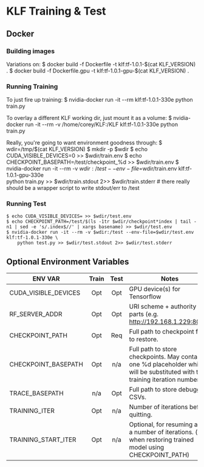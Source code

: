 # KLF Training & Test

## Docker
### Building images
Variations on:
    $ docker build -f Dockerfile -t klf:tf-1.0.1-$(cat KLF_VERSION) .
    $ docker build -f Dockerfile.gpu -t klf:tf-1.0.1-gpu-$(cat KLF_VERSION) .

### Running Training
To just fire up training:
    $ nvidia-docker run -it --rm klf:tf-1.0.1-330e python train.py

To overlay a different KLF working dir, just mount it as a volume:
    $ nvidia-docker run -it --rm -v /home/corey/KLF:/KLF klf:tf-1.0.1-330e python train.py

Really, you're going to want environment goodness through:
    $ wdir=/tmp/$(cat KLF_VERSION)
    $ mkdir -p $wdir
    $ echo CUDA_VISIBLE_DEVICES=0 >> $wdir/train.env
    $ echo CHECKPOINT_BASEPATH=/test/checkpoint_%d >> $wdir/train.env
    $ nvidia-docker run -it --rm -v $wdir:/test --env-file=$wdir/train.env klf:tf-1.0.1-gpu-330e \
        python train.py >> $wdir/train.stdout 2>> $wdir/train.stderr
    # there really should be a wrapper script to write stdout/err to /test

### Running Test
    $ echo CUDA_VISIBLE_DEVICES= >> $wdir/test.env
    $ echo CHECKPOINT_PATH=/test/$(ls -1tr $wdir/checkpoint*index | tail -n1 | sed -e 's/.index$//' | xargs basename) >> $wdir/test.env
    $ nvidia-docker run -it --rm -v $wdir:/test --env-file=$wdir/test.env klf:tf-1.0.1-330e \
        python test.py >> $wdir/test.stdout 2>> $wdir/test.stderr

## Optional Environment Variables
| ENV VAR              | Train | Test | Notes |
|----------------------|:-----:|:----:|-------|
| CUDA_VISIBLE_DEVICES |  Opt  | Opt  | GPU device(s) for Tensorflow |
| RF_SERVER_ADDR       |  Opt  | Opt  | URI scheme + authority parts (e.g. http://192.168.1.229:8085) |
| CHECKPOINT_PATH      |  Opt  | Req  | Full path to checkpoint file to restore. |
| CHECKPOINT_BASEPATH  |  Opt  | n/a  | Full path to store checkpoints. May contain one %d placeholder which will be substituted with the training iteration number. |
| TRACE_BASEPATH       |  n/a  | Opt  | Full path to store debugging CSVs. |
| TRAINING_ITER        |  Opt  | n/a  | Number of iterations before quitting. |
| TRAINING_START_ITER  |  Opt  | n/a  | Optional, for resuming after a number of iterations. (e.g. when restoring trained model using CHECKPOINT_PATH) |
